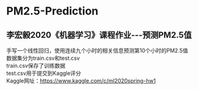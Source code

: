 # PM2.5-Prediction
## 李宏毅2020《机器学习》课程作业---预测PM2.5值   
手写一个线性回归，使用连续九个小时的相关信息预测第10个小时的PM2.5值   
数据集分为train.csv和test.csv   
train.csv保存了训练数据   
test.csv用于提交到Kaggle评分   
Kaggle网址：https://www.kaggle.com/c/ml2020spring-hw1
